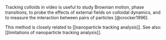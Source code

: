 Tracking colloids in video is useful to study Brownian motion, phase transitions, to probe the effects of external fields on colloidal dynamics, and to measure the interaction between pairs of particles [@crocker1996]. 

This method is closely related to [[nanoparticle tracking analysis]]. See also: [[limitations of nanoparticle tracking analysis]]. 